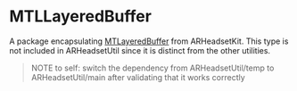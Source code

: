 # MTLLayeredBuffer

A package encapsulating [MTLayeredBuffer](https://github.com/philipturner/ARHeadsetKit/blob/main/docs/articles/layered-buffer.md) from ARHeadsetKit. This type is not included in ARHeadsetUtil since it is distinct from the other utilities.

> NOTE to self: switch the dependency from ARHeadsetUtil/temp to ARHeadsetUtil/main after validating that it works correctly
